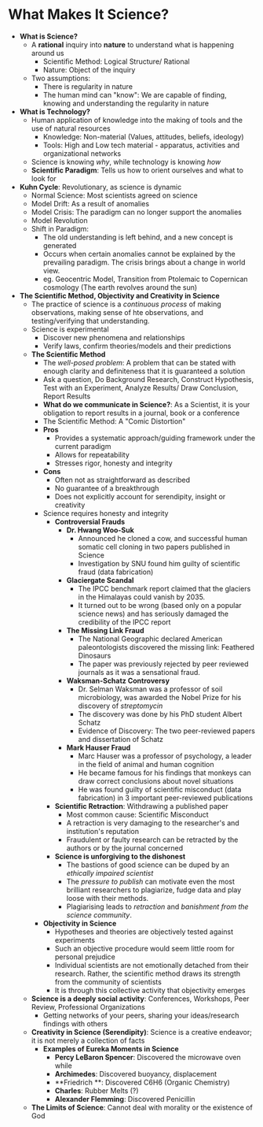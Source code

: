 # What Makes It Science?

* **What is Science?**
  * A **rational** inquiry into **nature** to understand what is happening around us
    * Scientific Method: Logical Structure/ Rational
    * Nature: Object of the inquiry
  * Two assumptions:
    * There is regularity in nature
    * The human mind can "know": We are capable of finding, knowing and understanding the regularity in nature
* **What is Technology?**
  * Human application of knowledge into the making of tools and the use of natural resources
    * Knowledge: Non-material (Values, attitudes, beliefs, ideology)
    * Tools: High and Low tech material - apparatus, activities and organizational networks
  * Science is knowing *why*, while technology is knowing *how*
  * **Scientific Paradigm**: Tells us how to orient ourselves and what to look for
* **Kuhn Cycle**: Revolutionary, as science is dynamic
  * Normal Science: Most scientists agreed on science
  * Model Drift: As a result of anomalies
  * Model Crisis: The paradigm can no longer support the anomalies
  * Model Revolution
  * Shift in Paradigm: 
    * The old understanding is left behind, and a new concept is generated
    * Occurs when certain anomalies cannot be explained by the prevailing paradigm. The crisis brings about a change in world view.
    * eg. Geocentric Model, Transition from Ptolemaic to Copernican cosmology (The earth revolves around the sun)
* **The Scientific Method, Objectivity and Creativity in Science**
  * The practice of science is a *continuous process* of making observations, making sense of hte observations, and testing/verifying that understanding.
  * Science is experimental
    * Discover new phenomena and relationships
    * Verify laws, confirm theories/models and their predictions
  * **The Scientific Method**
    * The *well-posed problem*: A problem that can be stated with enough clarity and definiteness that it is guaranteed a solution
    * Ask a question, Do Background Research, Construct Hypothesis, Test with an Experiment, Analyze Results/ Draw Conclusion, Report Results
    * **What do we communicate in Science?**: As a Scientist, it is your obligation to report results in a journal, book or a conference
    * The Scientific Method: A "Comic Distortion"
    * **Pros**
      * Provides a systematic approach/guiding framework under the current paradigm
      * Allows for repeatability
      * Stresses rigor, honesty and integrity
    * **Cons**
      * Often not as straightforward as described
      * No guarantee of a breakthrough
      * Does not explicitly account for serendipity, insight or creativity
    * Science requires honesty and integrity
      * **Controversial Frauds**
        * **Dr. Hwang Woo-Suk**
          * Announced he cloned a cow, and successful human somatic cell cloning in two papers published in Science
          * Investigation by SNU found him guilty of scientific fraud (data fabrication)
        * **Glaciergate Scandal**
          * The IPCC benchmark report claimed that the glaciers in the Himalayas could vanish by 2035.
          * It turned out to be wrong (based only on a popular science news) and has seriously damaged the credibility of the IPCC report
        * **The Missing Link Fraud**
          * The National Geographic declared American paleontologists discovered the missing link: Feathered Dinosaurs
          * The paper was previously rejected by peer reviewed journals as it was a sensational fraud.
        * **Waksman-Schatz Controversy**
          * Dr. Selman Waksman was a professor of soil microbiology, was awarded the Nobel Prize for his discovery of *streptomycin*
          * The discovery was done by his PhD student Albert Schatz
          * Evidence of Discovery: The two peer-reviewed papers and dissertation of Schatz
        * **Mark Hauser Fraud**
          * Marc Hauser was a professor of psychology, a leader in the field of animal and human cognition
          * He became famous for his findings that monkeys can draw correct conclusions about novel situations
          * He was found guilty of scientific misconduct (data fabrication) in 3 important peer-reviewed publications
      * **Scientific Retraction**: Withdrawing a published paper
        * Most common cause: Scientific Misconduct
        * A retraction is very damaging to the researcher's and institution's reputation
        * Fraudulent or faulty research can be retracted by the authors or by the journal concerned
      * **Science is unforgiving to the dishonest**
        * The bastions of good science can be duped by an *ethically impaired scientist*
        * The *pressure to publish* can motivate even the most brilliant researchers to plagiarize, fudge data and play loose with their methods.
        * Plagiarising leads to *retraction* and *banishment from the science community*.
    * **Objectivity in Science** 
      * Hypotheses and theories are objectively tested against experiments
      * Such an objective procedure would seem little room for personal prejudice
      * Individual scientists are not emotionally detached from their research. Rather, the scientific method draws its strength from the community of scientists
      * It is through this collective activity that objectivity emerges
  * **Science is a deeply social activity**: Conferences, Workshops, Peer Review, Professional Organizations
    * Getting networks of your peers, sharing your ideas/research findings with others
  * **Creativity in Science (Serendipity)**: Science is a creative endeavor; it is not merely a collection of facts
    * **Examples of Eureka Moments in Science**
      * **Percy LeBaron Spencer**: Discovered the microwave oven while
      * **Archimedes**: Discovered buoyancy, displacement
      * **Friedrich **: Discovered C6H6 (Organic Chemistry)
      * **Charles**: Rubber Melts (?)
      * **Alexander Flemming**: Discovered Penicillin
  * **The Limits of Science**: Cannot deal with morality or the existence of God
